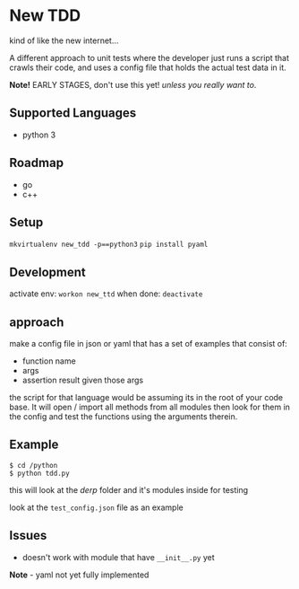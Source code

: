 # New TDD
kind of like the new internet...

A different approach to unit tests where the developer just runs a script that crawls their code,
and uses a config file that holds the actual test data in it.

**Note!**
EARLY STAGES, don't use this yet! _unless you really want to_.

## Supported Languages
* python 3

## Roadmap
* go
* c++

## Setup
`mkvirtualenv new_tdd -p==python3`
`pip install pyaml`

## Development
activate env: `workon new_ttd`
when done: `deactivate`

## approach
make a config file in json or yaml that has a set of examples that consist of:
* function name
* args
* assertion result given those args

the script for that language would be assuming its in the root of your code base.
It will open / import all methods from all modules then look for them in the config
and test the functions using the arguments therein.

## Example
```
$ cd /python
$ python tdd.py
```
this will look at the _derp_ folder and it's modules inside for testing

look at the `test_config.json` file as an example

## Issues
* doesn't work with module that have `__init__.py` yet


**Note** - yaml not yet fully implemented